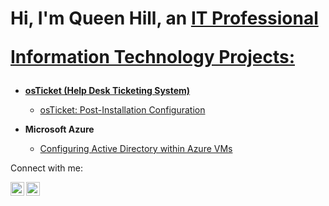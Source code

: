 <h1>Hi, I'm Queen Hill, an <a href="https://linkedin.com/in/queen-hill-b0a80625b/">IT Professional

 Information Technology Projects:</h2>

- <b>osTicket (Help Desk Ticketing System)</b>
  - [osTicket: Post-Installation Configuration](https://github.com/queennhill/post-install-config)
  
- <b>Microsoft Azure</b>
  - [Configuring Active Directory within Azure VMs](https://github.com/queennhill/configure-ad)
  

Connect with me:</h2>

[<img align="left" alt="Josh | Twitter" width="22px" src="https://cdn.jsdelivr.net/npm/simple-icons@v3/icons/twitter.svg" />][twitter]
[<img align="left" alt="Josh | LinkedIn" width="22px" src="https://cdn.jsdelivr.net/npm/simple-icons@v3/icons/linkedin.svg" />][linkedin]


[twitter]: https://twitter.com/QueenNHill
[linkedin]: https://linkedin.com/in/queen-hill-b0a80625b/
